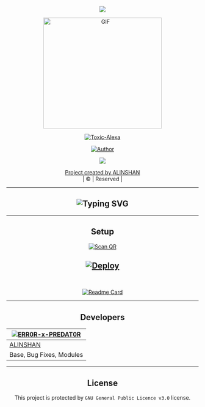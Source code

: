 <div align="center">
<div align="center">
  <p align="center">
<img src="https://www.linkpicture.com/q/1645439321233.png"
 </a>
  </p>
   </p>




<div align="center">
  <p align="center">
<img src="https://www.linkpicture.com/q/Toxic-Alexa.jpg" alt="GIF" width="310" height="290"/>
</p>
<a href="#"><img title="Toxic-Alexa" src="https://img.shields.io/badge/-Toxic%20Alexa-green?colorA=%23ff0000&colorB=%23017e40&style=for-the-badge"></a>
</p>
  <p align="center">
<a href="https://github.com/ERR0R-x-PREDAT0R"><img title="Author" src="https://img.shields.io/badge/AUTHOR-ALINSHAN-grey%2Fblue?color=blue&style=for-the-badge&logo=whatsapp">
</p>
  <p align="center"> 
  <a href="https://wa.me/919383491460"><img src="https://img.shields.io/badge/WhatsApp-25D366?style=for-the-badge&logo=whatsapp&logoColor=white" />
</p>
</div>
<p align="center">
Project created by <a href="https://github.com/ERR0R-x-PREDAT0R">ALINSHAN</a>
    <br>
       | © |
        Reserved |
    <br> 
</p>


----------
## ![Typing SVG](https://readme-typing-svg.herokuapp.com?font=Rockstar-ExtraBold&color=F33A6A&lines=WELCOME+TO+TOXIC+ALEXA+WA+BOT+REPO.;CREATED+BY+ALINSHAN;THIS+IS+A+BGM+STICKER+BOT;WITH+MORE+FEATURES)
----------
## Setup
<div align="center">

<a href="https://replit.com/@ALINSHAN/ABU-SER-QR?v=1"><img align="center" src="https://repl.it/badge/github/quiec/whatsAlfa" alt="Scan QR" /></a>
<br>

[![Deploy](https://www.herokucdn.com/deploy/button.svg)](https://heroku.com/deploy?template=https://github.com/ERR0R-x-PREDAT0R/Toxic-Alexa/)
----------

<div align="center">
<br>
       
  [![Readme Card](https://github-readme-stats.vercel.app/api/pin/?username=ERR0R-x-PREDAT0R&repo=Toxic-Alexa&theme=nightowl)](https://github.com/ERR0R-x-PREDAT0R/Toxic-Alexa)
  </div>
  
----------
## Developers
  <div align="center">
    
  [![ERR0R-x-PREDAT0R](https://github.com/ERR0R-x-PREDAT0R.png?size=275)](https://github.com/ERR0R-x-PREDAT0R) |  
----|
[ALINSHAN](https://github.com/ERR0R-x-PREDAT0R)  |  
Base, Bug Fixes, Modules  | 
  </div>
    
----------

## License
This project is protected by `GNU General Public Licence v3.0` license.
  


